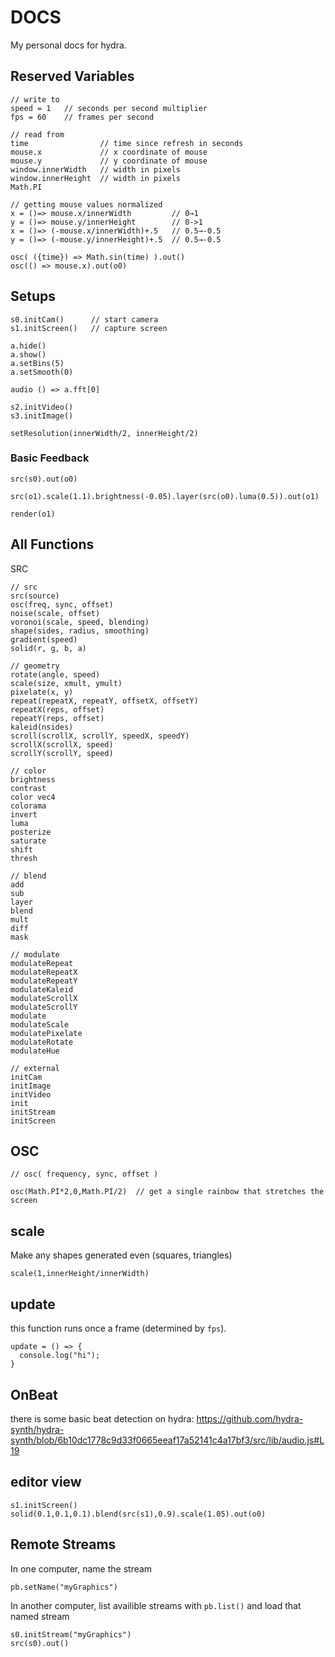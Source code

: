 # DOCS

My personal docs for hydra.

## Reserved Variables

```
// write to
speed = 1   // seconds per second multiplier
fps = 60    // frames per second

// read from
time                // time since refresh in seconds
mouse.x             // x coordinate of mouse
mouse.y             // y coordinate of mouse
window.innerWidth   // width in pixels
window.innerHeight  // width in pixels
Math.PI

// getting mouse values normalized
x = ()=> mouse.x/innerWidth         // 0→1
y = ()=> mouse.y/innerHeight        // 0->1
x = ()=> (-mouse.x/innerWidth)+.5   // 0.5→-0.5
y = ()=> (-mouse.y/innerHeight)+.5  // 0.5→-0.5

osc( ({time}) => Math.sin(time) ).out()
osc(() => mouse.x).out(o0)
```

## Setups

```
s0.initCam()      // start camera
s1.initScreen()   // capture screen

a.hide()
a.show()
a.setBins(5)
a.setSmooth(0)

audio () => a.fft[0]

s2.initVideo()
s3.initImage()

setResolution(innerWidth/2, innerHeight/2)
```

### Basic Feedback

```
src(s0).out(o0)

src(o1).scale(1.1).brightness(-0.05).layer(src(o0).luma(0.5)).out(o1)

render(o1)
```

## All Functions

SRC

```
// src
src(source)
osc(freq, sync, offset)
noise(scale, offset)
voronoi(scale, speed, blending)
shape(sides, radius, smoothing)
gradient(speed)
solid(r, g, b, a)

// geometry
rotate(angle, speed)
scale(size, xmult, ymult)
pixelate(x, y)
repeat(repeatX, repeatY, offsetX, offsetY)
repeatX(reps, offset)
repeatY(reps, offset)
kaleid(nsides)
scroll(scrollX, scrollY, speedX, speedY)
scrollX(scrollX, speed)
scrollY(scrollY, speed)

// color
brightness
contrast
color vec4
colorama
invert
luma
posterize
saturate
shift
thresh

// blend
add
sub
layer
blend
mult
diff
mask

// modulate
modulateRepeat
modulateRepeatX
modulateRepeatY
modulateKaleid
modulateScrollX
modulateScrollY
modulate
modulateScale
modulatePixelate
modulateRotate
modulateHue

// external
initCam
initImage
initVideo
init
initStream
initScreen
```


## OSC

```
// osc( frequency, sync, offset )

osc(Math.PI*2,0,Math.PI/2)  // get a single rainbow that stretches the screen
```

## scale

Make any shapes generated even (squares, triangles)

```
scale(1,innerHeight/innerWidth)
```

## update

this function runs once a frame (determined by `fps`).

```
update = () => {
  console.log("hi");
}
```

## OnBeat

there is some basic beat detection on hydra:
https://github.com/hydra-synth/hydra-synth/blob/6b10dc1778c9d33f0665eeaf17a52141c4a17bf3/src/lib/audio.js#L19

## editor view

```
s1.initScreen()
solid(0.1,0.1,0.1).blend(src(s1),0.9).scale(1.05).out(o0)
```

## Remote Streams

In one computer, name the stream

```
pb.setName("myGraphics")
```

In another computer, list availible streams with `pb.list()` and load that named stream

```
s0.initStream("myGraphics")
src(s0).out()
```

